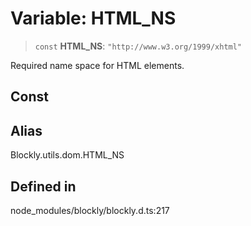# Variable: HTML_NS

> `const` **HTML_NS**: `"http://www.w3.org/1999/xhtml"`

Required name space for HTML elements.

## Const

## Alias

Blockly.utils.dom.HTML_NS

## Defined in

node_modules/blockly/blockly.d.ts:217
